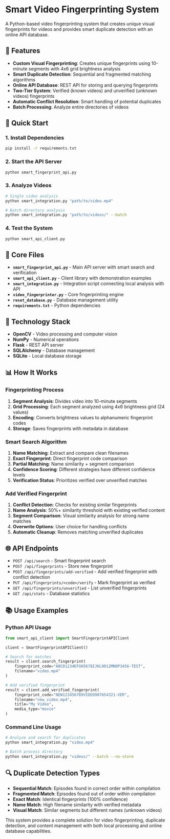 # Smart Video Fingerprinting System

A Python-based video fingerprinting system that creates unique visual fingerprints for videos and provides smart duplicate detection with an online API database.

## 🎯 Features

- **Custom Visual Fingerprinting**: Creates unique fingerprints using 10-minute segments with 4x6 grid brightness analysis
- **Smart Duplicate Detection**: Sequential and fragmented matching algorithms
- **Online API Database**: REST API for storing and querying fingerprints
- **Two-Tier System**: Verified (known videos) and unverified (unknown videos) fingerprints
- **Automatic Conflict Resolution**: Smart handling of potential duplicates
- **Batch Processing**: Analyze entire directories of videos

## 🚀 Quick Start

### 1. Install Dependencies
```bash
pip install -r requirements.txt
```

### 2. Start the API Server
```bash
python smart_fingerprint_api.py
```

### 3. Analyze Videos
```bash
# Single video analysis
python smart_integration.py "path/to/video.mp4"

# Batch directory analysis
python smart_integration.py "path/to/videos/" --batch
```

### 4. Test the System
```bash
python smart_api_client.py
```

## 📁 Core Files

- **`smart_fingerprint_api.py`** - Main API server with smart search and verification
- **`smart_api_client.py`** - Client library with demonstration examples
- **`smart_integration.py`** - Integration script connecting local analysis with API
- **`video_fingerprinter.py`** - Core fingerprinting engine
- **`reset_database.py`** - Database management utility
- **`requirements.txt`** - Python dependencies

## 🔧 Technology Stack

- **OpenCV** - Video processing and computer vision
- **NumPy** - Numerical operations
- **Flask** - REST API server
- **SQLAlchemy** - Database management
- **SQLite** - Local database storage

## 📊 How It Works

### Fingerprinting Process
1. **Segment Analysis**: Divides video into 10-minute segments
2. **Grid Processing**: Each segment analyzed using 4x6 brightness grid (24 values)
3. **Encoding**: Converts brightness values to alphanumeric fingerprint codes
4. **Storage**: Saves fingerprints with metadata in database

### Smart Search Algorithm
1. **Name Matching**: Extract and compare clean filenames
2. **Exact Fingerprint**: Direct fingerprint code comparison
3. **Partial Matching**: Name similarity + segment comparison
4. **Confidence Scoring**: Different strategies have different confidence levels
5. **Verification Status**: Prioritizes verified over unverified matches

### Add Verified Fingerprint
1. **Conflict Detection**: Checks for existing similar fingerprints
2. **Name Analysis**: 50%+ similarity threshold with existing verified content
3. **Segment Comparison**: Visual similarity analysis for strong name matches
4. **Overwrite Options**: User choice for handling conflicts
5. **Automatic Cleanup**: Removes matching unverified duplicates

## 🌐 API Endpoints

- `POST /api/search` - Smart fingerprint search
- `POST /api/fingerprints` - Store new fingerprint
- `POST /api/fingerprints/add-verified` - Add verified fingerprint with conflict detection
- `PUT /api/fingerprints/<code>/verify` - Mark fingerprint as verified
- `GET /api/fingerprints/unverified` - List unverified fingerprints
- `GET /api/stats` - Database statistics

## 📚 Usage Examples

### Python API Usage
```python
from smart_api_client import SmartFingerprintAPIClient

client = SmartFingerprintAPIClient()

# Search for matches
result = client.search_fingerprint(
    fingerprint_code="ABCD1234EFGH5678IJKL9012MNOP3456-TEST",
    filename="video.mp4"
)

# Add verified fingerprint
result = client.add_verified_fingerprint(
    fingerprint_code="NEW123456789VIDEO987654321-VER",
    filename="new_video.mp4",
    title="My Video",
    media_type="movie"
)
```

### Command Line Usage
```bash
# Analyze and search for duplicates
python smart_integration.py "video.mp4"

# Batch process directory
python smart_integration.py "videos/" --batch --no-store
```

## 🔍 Duplicate Detection Types

- **Sequential Match**: Episodes found in correct order within compilation
- **Fragmented Match**: Episodes found out of order within compilation  
- **Exact Match**: Identical fingerprints (100% confidence)
- **Name Match**: High filename similarity with verified metadata
- **Visual Match**: Similar segments but different names (unknown videos)

This system provides a complete solution for video fingerprinting, duplicate detection, and content management with both local processing and online database capabilities.
